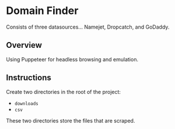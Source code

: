 # Domain Finder

Consists of three datasources... Namejet, Dropcatch, and GoDaddy.

## Overview

Using Puppeteer for headless browsing and emulation.

## Instructions

Create two directories in the root of the project:

- `downloads`
- `csv`

These two directories store the files that are scraped.
